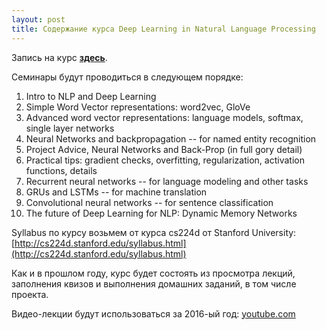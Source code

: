 ```yaml
---
layout: post
title: Содержание курса Deep Learning in Natural Language Processing
---
```


Запись на курс [__здесь__](https://goo.gl/XXMQYn).

Семинары будут проводиться в следующем порядке:
1. Intro to NLP and Deep Learning
2. Simple Word Vector representations: word2vec, GloVe
3. Advanced word vector representations: language models, softmax, single layer networks
4. Neural Networks and backpropagation -- for named entity recognition
5. Project Advice, Neural Networks and Back-Prop (in full gory detail)
6. Practical tips: gradient checks, overfitting, regularization, activation functions, details
7. Recurrent neural networks -- for language modeling and other tasks
8. GRUs and LSTMs -- for machine translation
9. Convolutional neural networks -- for sentence classification
10. The future of Deep Learning for NLP: Dynamic Memory Networks

Syllabus по курсу возьмем от курса cs224d от Stanford University: [http://cs224d.stanford.edu/syllabus.html](http://cs224d.stanford.edu/syllabus.html)

Как и в прошлом году, курс будет состоять из просмотра лекций, заполнения квизов и выполнения домашних заданий, в том числе проекта. 

Видео-лекции будут использоваться за 2016-ый год: [youtube.com](https://www.youtube.com/watch?v=OQQ-W_63UgQ&list=PL3FW7Lu3i5Jsnh1rnUwq_TcylNr7EkRe6)
